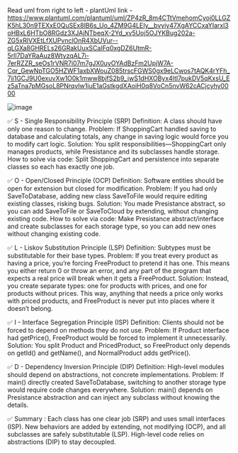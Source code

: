 Read uml from right to left - 
plantUml link - https://www.plantuml.com/plantuml/uml/ZP4zR_8m4CTtVmehomCyoj0LLGZK5hL30n9TEXxE0QuSEx8lB6s_Uo_4ZM9G4LEIy__bvyiy47XgAYCCxaYIarxl3oHBxL6HTbO8RGdz3XJAjNTbeqX-2Yd_xv5Uoj5OJYKBug202a-ZG5xRlVXEtLfXUPvnclOnR4XbUVur--qLGXa8GHRELs26GRakUuxSCaIFq0xgDZ6UtmR-5rlI7DaYRaAuz8WtyzqAL7i-7erRZZR_seOs1rVNR7i07m7gJX0uyOYAdBzFm2UpjW7A-Cqr_GewNpTGO5HZWF1axbXWouZ085trscFGWS0gx9eLCwos7tAQK4rYFh_7ii1GCJ9U0exuvXw1O0k1mww8bjfS2b9_jwS1dHXOByx4ltI7pukDV5qKxsU_Ez5aTna7pMGsoL8PNrqvIw1juE1aGstkgdXAoiH0q8VoCn5nvW62cACjcyhy0000

![image](https://github.com/user-attachments/assets/c04e7078-4f30-4e94-872c-f58229238817)



✅ S - Single Responsibility Principle (SRP)
Definition: A class should have only one reason to change.
Problem: If ShoppingCart handled saving to database and calculating totals, any change in saving logic would force you to modify cart logic.
Solution: You split responsibilities—ShoppingCart only manages products, while Presistance and its subclasses handle storage.
How to solve via code: Split ShoppingCart and persistence into separate classes so each has exactly one job.

✅ O - Open/Closed Principle (OCP)
Definition: Software entities should be open for extension but closed for modification.
Problem: If you had only SaveToDatabase, adding new class SaveToFile would require editing existing classes, risking bugs.
Solution: You made Presistance abstract, so you can add SaveToFile or SaveToCloud by extending, without changing existing code.
How to solve via code: Make Presistance abstract/interface and create subclasses for each storage type, so you can add new ones without changing existing code.

✅ L - Liskov Substitution Principle (LSP)
Definition: Subtypes must be substitutable for their base types.
Problem: If you treat every product as having a price, you’re forcing FreeProduct to pretend it has one. This means you either return 0 or throw an error, and any part of the program that expects a real price will break when it gets a FreeProduct.
Solution: Instead, you create separate types: one for products with prices, and one for products without prices. This way, anything that needs a price only works with priced products, and FreeProduct is never put into places where it doesn’t belong.

✅ I - Interface Segregation Principle (ISP)
Definition: Clients should not be forced to depend on methods they do not use.
Problem: If Product interface had getPrice(), FreeProduct would be forced to implement it unnecessarily.
Solution: You split Product and PricedProduct, so FreeProduct only depends on getId() and getName(), and NormalProduct adds getPrice().

✅ D - Dependency Inversion Principle (DIP)
Definition: High-level modules should depend on abstractions, not concrete implementations.
Problem: If main() directly created SaveToDatabase, switching to another storage type would require code changes everywhere.
Solution: main() depends on Presistance abstraction and can inject any subclass without knowing the details.




✅ Summary :
Each class has one clear job (SRP) and uses small interfaces (ISP).
New behaviors are added by extending, not modifying (OCP), and all subclasses are safely substitutable (LSP).
High-level code relies on abstractions (DIP) to stay decoupled.
